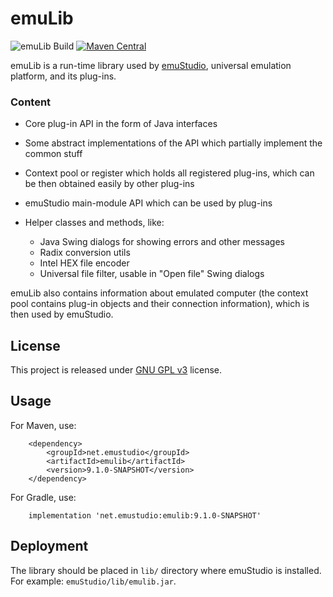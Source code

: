 # emuLib
![emuLib Build](https://github.com/emustudio/emuLib/workflows/emuLib%20Build/badge.svg)
[![Maven Central](https://maven-badges.herokuapp.com/maven-central/net.sf.emustudio/emuLib/badge.svg)](https://maven-badges.herokuapp.com/maven-central/net.sf.emustudio/emuLib)

emuLib is a run-time library used by [emuStudio](https://github.com/emustudio/emuStudio), universal emulation platform,
and its plug-ins.

### Content
 
- Core plug-in API in the form of Java interfaces
- Some abstract implementations of the API which partially implement the common stuff
- Context pool or register which holds all registered plug-ins, which can be then obtained easily by other plug-ins 
- emuStudio main-module API which can be used by plug-ins
- Helper classes and methods, like:

    * Java Swing dialogs for showing errors and other messages
    * Radix conversion utils
    * Intel HEX file encoder
    * Universal file filter, usable in "Open file" Swing dialogs

emuLib also contains information about emulated computer (the context pool contains plug-in objects and their connection
information), which is then used by emuStudio.

## License

This project is released under [GNU GPL v3](https://www.gnu.org/licenses/gpl-3.0.html) license.

## Usage

For Maven, use:

```
    <dependency>
        <groupId>net.emustudio</groupId>
        <artifactId>emulib</artifactId>
        <version>9.1.0-SNAPSHOT</version>
    </dependency>
```

For Gradle, use:

```
    implementation 'net.emustudio:emulib:9.1.0-SNAPSHOT'
```

## Deployment

The library should be placed in `lib/` directory where emuStudio is installed.
For example: `emuStudio/lib/emulib.jar`.
